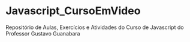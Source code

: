 # Javascript_CursoEmVideo
Repositório de Aulas, Exercícios e Atividades do Curso de Javascript do Professor Gustavo Guanabara
